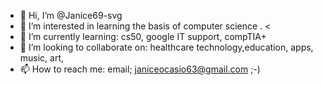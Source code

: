 - 👋 Hi, I’m @Janice69-svg
- 👀 I’m interested in learning the basis of computer science .
<
- 🌱 I’m currently learning: cs50, google IT support, compTIA+
- 💞️ I’m looking to collaborate on: healthcare technology,education, apps, music, art,
- 📫 How to reach me: email; janiceocasio63@gmail.com ;-) 

<!---
Janice69-svg/Janice69-svg is a ✨ special ✨ repository because its `README.md` (this file) appears on your GitHub profile.
You can click the Preview link to take a look at your changes.
--->
